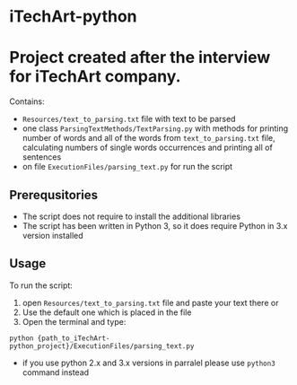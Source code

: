 # iTechArt-python

# Project created after the interview for iTechArt company.
Contains:
- ```Resources/text_to_parsing.txt``` file with text to be parsed
- one class ```ParsingTextMethods/TextParsing.py``` with methods for printing number of words and all of the words from ```text_to_parsing.txt``` file, calculating numbers of single words occurrences and printing all of sentences
- on file ```ExecutionFiles/parsing_text.py``` for run the script

## Prerequsitories
- The script does not require to install the additional libraries
- The script has been written in Python 3, so it does require Python in 3.x version installed
## Usage
To run the script:
1. open ```Resources/text_to_parsing.txt``` file and paste your text there or
2. Use the default one which is placed in the file
3. Open the terminal and type:
```
python {path_to_iTechArt-python_project}/ExecutionFiles/parsing_text.py
```
- if you use python 2.x and 3.x versions in parralel please use ```python3``` command instead 